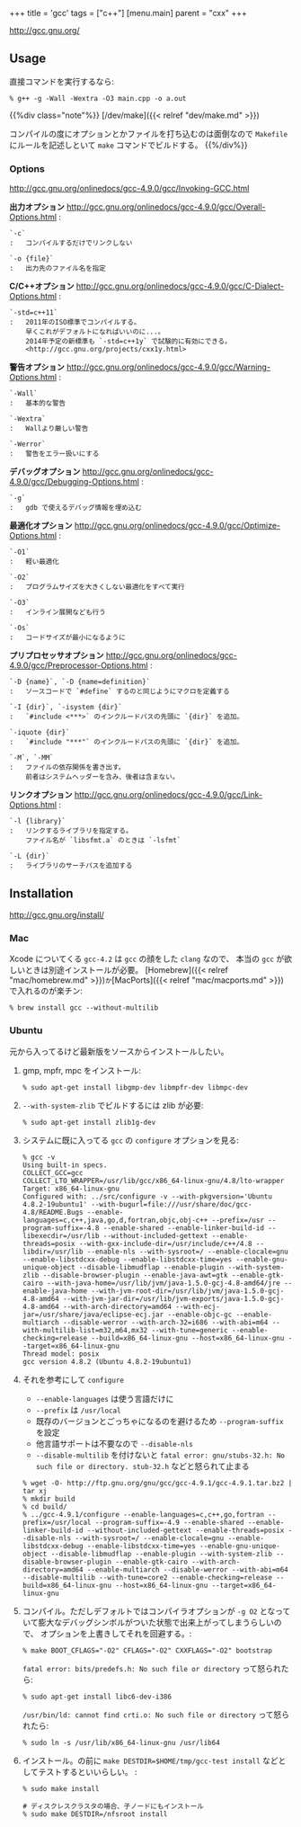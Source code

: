 +++
title = 'gcc'
tags = ["c++"]
[menu.main]
  parent = "cxx"
+++

[<http://gcc.gnu.org/>](http://gcc.gnu.org/)

## Usage

直接コマンドを実行するなら:

    % g++ -g -Wall -Wextra -O3 main.cpp -o a.out

{{%div class="note"%}}
[/dev/make]({{< relref "dev/make.md" >}})

コンパイルの度にオプションとかファイルを打ち込むのは面倒なので
`Makefile` にルールを記述しといて `make` コマンドでビルドする。
{{%/div%}}

### Options

<http://gcc.gnu.org/onlinedocs/gcc-4.9.0/gcc/Invoking-GCC.html>

**出力オプション** <http://gcc.gnu.org/onlinedocs/gcc-4.9.0/gcc/Overall-Options.html>
:

    `-c`
    :   コンパイルするだけでリンクしない

    `-o {file}`
    :   出力先のファイル名を指定

**C/C++オプション** <http://gcc.gnu.org/onlinedocs/gcc-4.9.0/gcc/C-Dialect-Options.html>
:

    `-std=c++11`
    :   2011年のISO標準でコンパイルする。
        早くこれがデフォルトになればいいのに...。
        2014年予定の新標準も `-std=c++1y` で試験的に有効にできる。
        <http://gcc.gnu.org/projects/cxx1y.html>

**警告オプション** <http://gcc.gnu.org/onlinedocs/gcc-4.9.0/gcc/Warning-Options.html>
:

    `-Wall`
    :   基本的な警告

    `-Wextra`
    :   Wallより厳しい警告

    `-Werror`
    :   警告をエラー扱いにする

**デバッグオプション** <http://gcc.gnu.org/onlinedocs/gcc-4.9.0/gcc/Debugging-Options.html>
:

    `-g`
    :   gdb で使えるデバッグ情報を埋め込む

**最適化オプション** <http://gcc.gnu.org/onlinedocs/gcc-4.9.0/gcc/Optimize-Options.html>
:

    `-O1`
    :   軽い最適化

    `-O2`
    :   プログラムサイズを大きくしない最適化をすべて実行

    `-O3`
    :   インライン展開なども行う

    `-Os`
    :   コードサイズが最小になるように

**プリプロセッサオプション** <http://gcc.gnu.org/onlinedocs/gcc-4.9.0/gcc/Preprocessor-Options.html>
:

    `-D {name}`, `-D {name=definition}`
    :   ソースコードで `#define` するのと同じようにマクロを定義する

    `-I {dir}`, `-isystem {dir}`
    :   `#include <***>` のインクルードパスの先頭に `{dir}` を追加。

    `-iquote {dir}`
    :   `#include "***"` のインクルードパスの先頭に `{dir}` を追加。

    `-M`, `-MM`
    :   ファイルの依存関係を書き出す。
        前者はシステムヘッダーを含み、後者は含まない。

**リンクオプション** <http://gcc.gnu.org/onlinedocs/gcc-4.9.0/gcc/Link-Options.html>
:

    `-l {library}`
    :   リンクするライブラリを指定する。
        ファイル名が `libsfmt.a` のときは `-lsfmt`

    `-L {dir}`
    :   ライブラリのサーチパスを追加する

## Installation

<http://gcc.gnu.org/install/>

### Mac

Xcode についてくる `gcc-4.2` は
`gcc` の顔をした `clang` なので、
本当の `gcc` が欲しいときは別途インストールが必要。
[Homebrew]({{< relref "mac/homebrew.md" >}})` か `[MacPorts]({{< relref "mac/macports.md" >}}) で入れるのが楽チン:

    % brew install gcc --without-multilib

### Ubuntu

元から入ってるけど最新版をソースからインストールしたい。

1.  gmp, mpfr, mpc をインストール:

        % sudo apt-get install libgmp-dev libmpfr-dev libmpc-dev

2.  `--with-system-zlib` でビルドするには zlib が必要:

        % sudo apt-get install zlib1g-dev

3.  システムに既に入ってる `gcc` の `configure` オプションを見る:

        % gcc -v
        Using built-in specs.
        COLLECT_GCC=gcc
        COLLECT_LTO_WRAPPER=/usr/lib/gcc/x86_64-linux-gnu/4.8/lto-wrapper
        Target: x86_64-linux-gnu
        Configured with: ../src/configure -v --with-pkgversion='Ubuntu 4.8.2-19ubuntu1' --with-bugurl=file:///usr/share/doc/gcc-4.8/README.Bugs --enable-languages=c,c++,java,go,d,fortran,objc,obj-c++ --prefix=/usr --program-suffix=-4.8 --enable-shared --enable-linker-build-id --libexecdir=/usr/lib --without-included-gettext --enable-threads=posix --with-gxx-include-dir=/usr/include/c++/4.8 --libdir=/usr/lib --enable-nls --with-sysroot=/ --enable-clocale=gnu --enable-libstdcxx-debug --enable-libstdcxx-time=yes --enable-gnu-unique-object --disable-libmudflap --enable-plugin --with-system-zlib --disable-browser-plugin --enable-java-awt=gtk --enable-gtk-cairo --with-java-home=/usr/lib/jvm/java-1.5.0-gcj-4.8-amd64/jre --enable-java-home --with-jvm-root-dir=/usr/lib/jvm/java-1.5.0-gcj-4.8-amd64 --with-jvm-jar-dir=/usr/lib/jvm-exports/java-1.5.0-gcj-4.8-amd64 --with-arch-directory=amd64 --with-ecj-jar=/usr/share/java/eclipse-ecj.jar --enable-objc-gc --enable-multiarch --disable-werror --with-arch-32=i686 --with-abi=m64 --with-multilib-list=m32,m64,mx32 --with-tune=generic --enable-checking=release --build=x86_64-linux-gnu --host=x86_64-linux-gnu --target=x86_64-linux-gnu
        Thread model: posix
        gcc version 4.8.2 (Ubuntu 4.8.2-19ubuntu1)

4.  それを参考にして `configure`

    -   `--enable-languages` は使う言語だけに
    -   `--prefix` は `/usr/local`
    -   既存のバージョンとごっちゃになるのを避けるため
        `--program-suffix` を設定
    -   他言語サポートは不要なので `--disable-nls`
    -   `--disable-multilib` を付けないと
        `fatal error: gnu/stubs-32.h: No such file or directory. stub-32.h`
        などと怒られて止まる

    <!-- -->

        % wget -O- http://ftp.gnu.org/gnu/gcc/gcc-4.9.1/gcc-4.9.1.tar.bz2 | tar xj
        % mkdir build
        % cd build/
        % ../gcc-4.9.1/configure --enable-languages=c,c++,go,fortran --prefix=/usr/local --program-suffix=-4.9 --enable-shared --enable-linker-build-id --without-included-gettext --enable-threads=posix --disable-nls --with-sysroot=/ --enable-clocale=gnu --enable-libstdcxx-debug --enable-libstdcxx-time=yes --enable-gnu-unique-object --disable-libmudflap --enable-plugin --with-system-zlib --disable-browser-plugin --enable-gtk-cairo --with-arch-directory=amd64 --enable-multiarch --disable-werror --with-abi=m64 --disable-multilib --with-tune=core2 --enable-checking=release --build=x86_64-linux-gnu --host=x86_64-linux-gnu --target=x86_64-linux-gnu

5.  コンパイル。ただしデフォルトではコンパイラオプションが `-g O2`
    となっていて膨大なデバッグシンボルがついた状態で出来上がってしまうらしいので、
    オプションを上書きしてそれを回避する。:

        % make BOOT_CFLAGS="-O2" CFLAGS="-O2" CXXFLAGS="-O2" bootstrap

    `fatal error: bits/predefs.h: No such file or directory`
    って怒られたら:

        % sudo apt-get install libc6-dev-i386

    `/usr/bin/ld: cannot find crti.o: No such file or directory`
    って怒られたら:

        % sudo ln -s /usr/lib/x86_64-linux-gnu /usr/lib64

6.  インストール。の前に `make DESTDIR=$HOME/tmp/gcc-test install`
    などとしてテストするといいらしい。 :

        % sudo make install

        # ディスクレスクラスタの場合、子ノードにもインストール
        % sudo make DESTDIR=/nfsroot install

